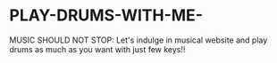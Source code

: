 # PLAY-DRUMS-WITH-ME-

MUSIC SHOULD NOT STOP:
Let's indulge in musical website and play drums as much as you want with just few keys!!
